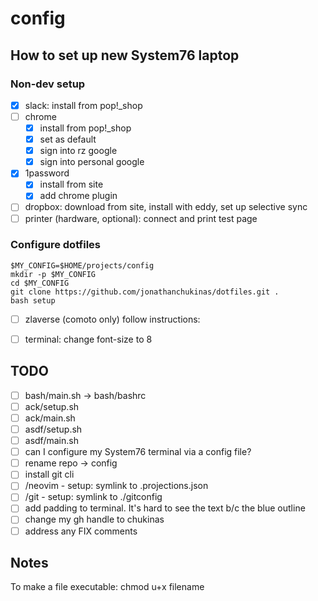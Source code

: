 # config

## How to set up new System76 laptop

### Non-dev setup

- [x] slack: install from pop!_shop
- [ ] chrome
  - [x] install from pop!_shop
  - [x] set as default
  - [x] sign into rz google
  - [x] sign into personal google
- [x] 1password
   - [x] install from site
   - [x] add chrome plugin
- [ ] dropbox: download from site, install with eddy, set up selective sync
- [ ] printer (hardware, optional): connect and print test page

### Configure dotfiles

```
$MY_CONFIG=$HOME/projects/config
mkdir -p $MY_CONFIG
cd $MY_CONFIG
git clone https://github.com/jonathanchukinas/dotfiles.git .
bash setup
```

- [ ] zlaverse (comoto only) follow instructions:
- [ ] terminal: change font-size to 8




## TODO

- [ ] bash/main.sh -> bash/bashrc
- [ ] ack/setup.sh
- [ ] ack/main.sh
- [ ] asdf/setup.sh
- [ ] asdf/main.sh
- [ ] can I configure my System76 terminal via a config file?
- [ ] rename repo -> config
- [ ] install git cli
- [ ] /neovim
      - setup: symlink to .projections.json
- [ ] /git
      - setup: symlink to ./gitconfig
- [ ] add padding to terminal. It's hard to see the text b/c the blue outline
- [ ] change my gh handle to chukinas
- [ ] address any FIX comments

## Notes

To make a file executable:
chmod u+x filename
